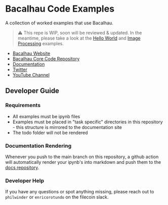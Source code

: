 # Bacalhau Code Examples

A collection of worked examples that use Bacalhau.

> ⚠️ This repe is WIP, soon will be reviewed & updated. In the meantime, please take a look at the [Hello World](https://docs.bacalhau.org/getting-started/installation) and [Image Processing](https://docs.bacalhau.org/demos/image-processing) examples.

* [Bacalhau Website](https://www.bacalhau.org/)
* [Bacalhau Core Code Repository](https://github.com/filecoin-project/bacalhau)
* [Documentation](https://docs.bacalhau.org/)
* [Twitter](https://twitter.com/BacalhauProject)
* [YouTube Channel](https://www.youtube.com/channel/UC45IQagLzNR3wdNCUn4vi0A)

## Developer Guide

### Requirements

* All examples must be ipynb files
* Examples must be placed in "task specific" directories in this repository - this structure is mirrored to the documentation site
* The todo folder will not be rendered

### Documentation Rendering

Whenever you push to the main branch on this repository, a github action will automatically render your ipynb's into markdown and push them to the [docs repository](https://github.com/bacalhau-project/docs.bacalhau.org/).

### Developer Help

If you have any questions or spot anything missing, please reach out to `philwinder` or `enricorotundo` on the filecoin slack.
